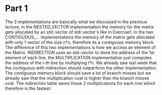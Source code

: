 # Part 1

The 3 implementations are basically what we discussed in the previous lecture, in the NESTED_VECTOR implementation the memory for the matrix gets allocated by an std::vector of std::vector's like in Exercise1. In the two CONTIGUOUS_... implementations the memory of the matrix gets allocated with only 1 vector of the size n\*n, therefore its a contiguous memory block. The difference of this two implementations is how we access an element of the Matrix. INDIRECTION uses an std::vector to store the address of the 1st element of each line, the MULTIPLICATION implementation just computes the address of the i-th line by multiplying i\*n.
We already saw last week that the contiguous with indirection should outperform the other implementation. The contiguous memory block should save a lot of branch misses but we already saw that the multiplication cost is higher than the branch misses cost. The indirection table saves those 2 multiplications for each row which therefore is the fastest.
